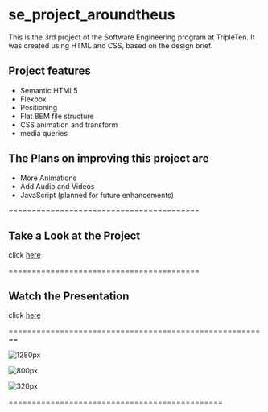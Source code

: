 # se_project_aroundtheus

This is the 3rd project of the Software Engineering program at TripleTen. It was created using HTML and CSS, based on the design brief.

## Project features

- Semantic HTML5
- Flexbox
- Positioning
- Flat BEM file structure
- CSS animation and transform
- media queries

## The Plans on improving this project are

- More Animations
- Add Audio and Videos
- JavaScript (planned for future enhancements)

=========================================

## Take a Look at the Project

click [here](https://FHobbs8030.github.io/se_project_aroundtheus/)

=========================================

## Watch the Presentation

click [here](https://github.com/user-attachments/assets/5cfacafb-053e-448f-a66e-2a506c7a0679)

========================================================

![1280px](https://github.com/user-attachments/assets/0ba21fc6-f4e6-43d0-9dd4-2e2cd889f56f)

![800px](https://github.com/user-attachments/assets/36696942-99dc-4fc1-96cb-fc53c40de836)

![320px](https://github.com/FHobbs8030/se_project_aroundtheus/assets/63701522/8fb14860-bfbf-4ae8-92b8-7eedb6f5e40a)

==============================================
